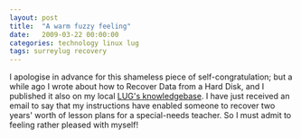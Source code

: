 ```yaml
---
layout: post
title:  "A warm fuzzy feeling"
date:   2009-03-22 00:00:00
categories: technology linux lug
tags: surreylug recovery
---
```


I apologise in advance for this shameless piece of self-congratulation; but a while ago I wrote about how to Recover Data from a Hard Disk, and I published it also on my local [LUG's knowledgebase](http://surrey.lug.org.uk/kb/datarecovery).  I have just received an email to say that my instructions have enabled someone to recover two years' worth of lesson plans for a special-needs teacher.  So I must admit to feeling rather pleased with myself!

